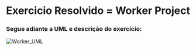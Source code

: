 # Exercicio Resolvido = Worker Project
### Segue adiante a UML e descrição do exercício:

![Worker_UML](https://user-images.githubusercontent.com/75862737/232129910-5e878f89-506e-431d-b3c0-5e963cc5c82b.png)
